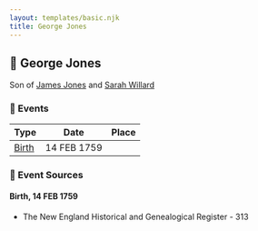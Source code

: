 ```yaml
---
layout: templates/basic.njk
title: George Jones
---
```

## 🔵 George Jones

Son of [James Jones](/people/6/61233476) and [Sarah Willard](/people/2/24374592)

### 📆 Events

Type | Date | Place
------ | ------ | ------
[Birth](#event-d0035d69-d713-43aa-82c2-2ca51fcf58f8) | 14 FEB 1759 |

### 📰 Event Sources

#### <a id="event-d0035d69-d713-43aa-82c2-2ca51fcf58f8"></a> Birth, 14 FEB 1759
* The New England Historical and Genealogical Register  - 313